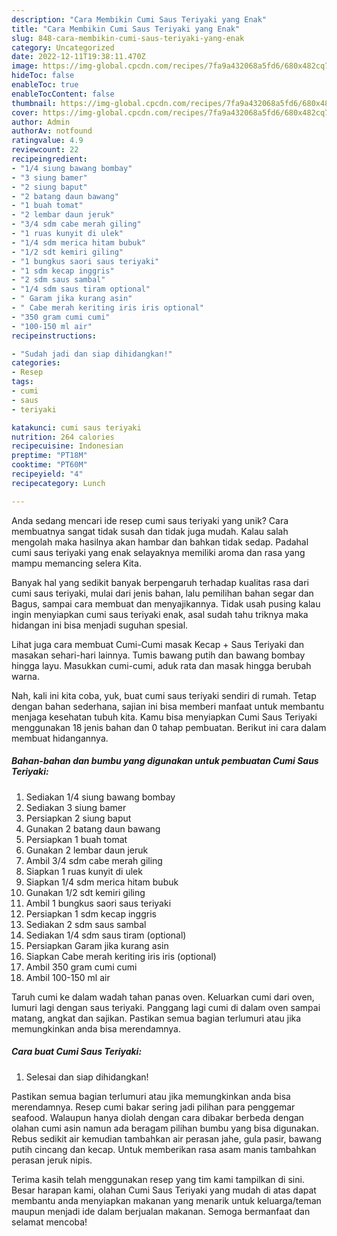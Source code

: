 ```yaml
---
description: "Cara Membikin Cumi Saus Teriyaki yang Enak"
title: "Cara Membikin Cumi Saus Teriyaki yang Enak"
slug: 848-cara-membikin-cumi-saus-teriyaki-yang-enak
category: Uncategorized
date: 2022-12-11T19:38:11.470Z
image: https://img-global.cpcdn.com/recipes/7fa9a432068a5fd6/680x482cq70/cumi-saus-teriyaki-foto-resep-utama.jpg
hideToc: false
enableToc: true
enableTocContent: false
thumbnail: https://img-global.cpcdn.com/recipes/7fa9a432068a5fd6/680x482cq70/cumi-saus-teriyaki-foto-resep-utama.jpg
cover: https://img-global.cpcdn.com/recipes/7fa9a432068a5fd6/680x482cq70/cumi-saus-teriyaki-foto-resep-utama.jpg
author: Admin
authorAv: notfound
ratingvalue: 4.9
reviewcount: 22
recipeingredient:
- "1/4 siung bawang bombay"
- "3 siung bamer"
- "2 siung baput"
- "2 batang daun bawang"
- "1 buah tomat"
- "2 lembar daun jeruk"
- "3/4 sdm cabe merah giling"
- "1 ruas kunyit di ulek"
- "1/4 sdm merica hitam bubuk"
- "1/2 sdt kemiri giling"
- "1 bungkus saori saus teriyaki"
- "1 sdm kecap inggris"
- "2 sdm saus sambal"
- "1/4 sdm saus tiram optional"
- " Garam jika kurang asin"
- " Cabe merah keriting iris iris optional"
- "350 gram cumi cumi"
- "100-150 ml air"
recipeinstructions:

- "Sudah jadi dan siap dihidangkan!"
categories:
- Resep
tags:
- cumi
- saus
- teriyaki

katakunci: cumi saus teriyaki 
nutrition: 264 calories
recipecuisine: Indonesian
preptime: "PT18M"
cooktime: "PT60M"
recipeyield: "4"
recipecategory: Lunch

---
```





Anda sedang mencari ide resep cumi saus teriyaki yang unik? Cara membuatnya sangat tidak susah dan tidak juga mudah. Kalau salah mengolah maka hasilnya akan hambar dan bahkan tidak sedap. Padahal cumi saus teriyaki yang enak selayaknya memiliki aroma dan rasa yang mampu memancing selera Kita.





Banyak hal yang sedikit banyak berpengaruh terhadap kualitas rasa dari cumi saus teriyaki, mulai dari jenis bahan, lalu pemilihan bahan segar dan Bagus, sampai cara membuat dan menyajikannya. Tidak usah pusing kalau ingin menyiapkan cumi saus teriyaki enak,      asal sudah tahu triknya maka hidangan ini bisa menjadi suguhan spesial.














Lihat juga cara membuat Cumi-Cumi masak Kecap + Saus Teriyaki dan masakan sehari-hari lainnya. Tumis bawang putih dan bawang bombay hingga layu. Masukkan cumi-cumi, aduk rata dan masak hingga berubah warna.






Nah, kali ini kita coba, yuk, buat cumi saus teriyaki sendiri di rumah. Tetap dengan bahan sederhana, sajian ini bisa memberi manfaat untuk membantu menjaga kesehatan tubuh kita. Kamu bisa menyiapkan Cumi Saus Teriyaki menggunakan 18 jenis bahan dan 0 tahap pembuatan. Berikut ini cara dalam membuat hidangannya.

<!--inarticleads1-->

##### Bahan-bahan dan bumbu yang digunakan untuk pembuatan Cumi Saus Teriyaki:

1. Sediakan 1/4 siung bawang bombay
1. Sediakan 3 siung bamer
1. Persiapkan 2 siung baput
1. Gunakan 2 batang daun bawang
1. Persiapkan 1 buah tomat
1. Gunakan 2 lembar daun jeruk
1. Ambil 3/4 sdm cabe merah giling
1. Siapkan 1 ruas kunyit di ulek
1. Siapkan 1/4 sdm merica hitam bubuk
1. Gunakan 1/2 sdt kemiri giling
1. Ambil 1 bungkus saori saus teriyaki
1. Persiapkan 1 sdm kecap inggris
1. Sediakan 2 sdm saus sambal
1. Sediakan 1/4 sdm saus tiram (optional)
1. Persiapkan  Garam jika kurang asin
1. Siapkan  Cabe merah keriting iris iris (optional)
1. Ambil 350 gram cumi cumi
1. Ambil 100-150 ml air


Taruh cumi ke dalam wadah tahan panas oven. Keluarkan cumi dari oven, lumuri lagi dengan saus teriyaki. Panggang lagi cumi di dalam oven sampai matang, angkat dan sajikan. Pastikan semua bagian terlumuri atau jika memungkinkan anda bisa merendamnya. 

<!--inarticleads2-->

##### Cara buat Cumi Saus Teriyaki:


1. Selesai dan siap dihidangkan!

Pastikan semua bagian terlumuri atau jika memungkinkan anda bisa merendamnya. Resep cumi bakar sering jadi pilihan para penggemar seafood. Walaupun hanya diolah dengan cara dibakar berbeda dengan olahan cumi asin namun ada beragam pilihan bumbu yang bisa digunakan. Rebus sedikit air kemudian tambahkan air perasan jahe, gula pasir, bawang putih cincang dan kecap. Untuk memberikan rasa asam manis tambahkan perasan jeruk nipis. 

Terima kasih telah menggunakan resep yang tim kami tampilkan di sini. Besar harapan kami, olahan Cumi Saus Teriyaki yang mudah di atas dapat membantu anda menyiapkan makanan yang menarik untuk keluarga/teman maupun menjadi ide dalam berjualan makanan. Semoga bermanfaat dan selamat mencoba!
